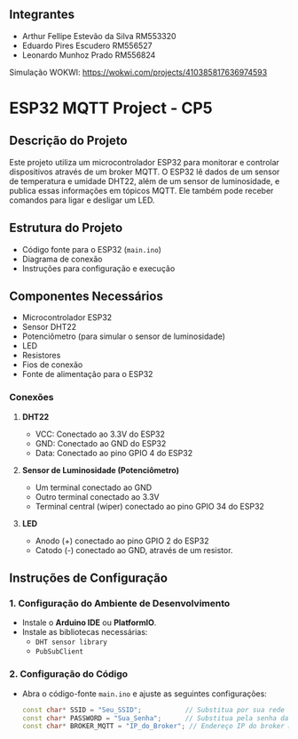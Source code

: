 ## Integrantes
- Arthur Fellipe Estevão da Silva RM553320
- Eduardo Pires Escudero RM556527
- Leonardo Munhoz Prado RM556824

Simulação WOKWI: https://wokwi.com/projects/410385817636974593

# ESP32 MQTT Project - CP5

## Descrição do Projeto
Este projeto utiliza um microcontrolador ESP32 para monitorar e controlar dispositivos através de um broker MQTT. O ESP32 lê dados de um sensor de temperatura e umidade DHT22, além de um sensor de luminosidade, e publica essas informações em tópicos MQTT. Ele também pode receber comandos para ligar e desligar um LED.

## Estrutura do Projeto
- Código fonte para o ESP32 (`main.ino`)
- Diagrama de conexão
- Instruções para configuração e execução

## Componentes Necessários
- Microcontrolador ESP32
- Sensor DHT22
- Potenciômetro (para simular o sensor de luminosidade)
- LED
- Resistores
- Fios de conexão
- Fonte de alimentação para o ESP32


### Conexões
1. **DHT22**
   - VCC: Conectado ao 3.3V do ESP32
   - GND: Conectado ao GND do ESP32
   - Data: Conectado ao pino GPIO 4 do ESP32

2. **Sensor de Luminosidade (Potenciômetro)**
   - Um terminal conectado ao GND
   - Outro terminal conectado ao 3.3V
   - Terminal central (wiper) conectado ao pino GPIO 34 do ESP32

3. **LED**
   - Anodo (+) conectado ao pino GPIO 2 do ESP32
   - Catodo (-) conectado ao GND, através de um resistor.

## Instruções de Configuração

### 1. Configuração do Ambiente de Desenvolvimento
- Instale o **Arduino IDE** ou **PlatformIO**.
- Instale as bibliotecas necessárias:
  - `DHT sensor library`
  - `PubSubClient`

### 2. Configuração do Código
- Abra o código-fonte `main.ino` e ajuste as seguintes configurações:
  ```cpp
  const char* SSID = "Seu_SSID";           // Substitua por sua rede Wi-Fi
  const char* PASSWORD = "Sua_Senha";      // Substitua pela senha da sua rede
  const char* BROKER_MQTT = "IP_do_Broker"; // Endereço IP do broker MQTT
